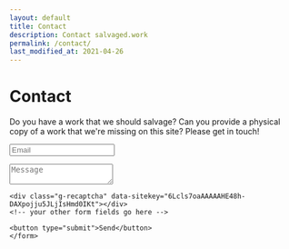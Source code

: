 ```yaml
---
layout: default
title: Contact
description: Contact salvaged.work
permalink: /contact/
last_modified_at: 2021-04-26
---
```


# Contact

Do you have a work that we should salvage? Can you provide a physical copy of a work that we're missing on this site? Please get in touch!

<div class="contact-form-holder">
	<form action="https://formspree.io/f/mdopwzyo" method="POST">
		<p>
			<label>
				<input type="text" name="_replyto" placeholder="Email" required />
			</label>
		</p>
		<p>
			<label>
				<textarea name="message" placeholder="Message" required></textarea>
			</label>
		</p>
	
	<div class="g-recaptcha" data-sitekey="6Lcls7oaAAAAAHE48h-DAXpojju5JLjIsHmd0IKt"></div>
	<!-- your other form fields go here -->
	
	<button type="submit">Send</button>
	</form>
</div>